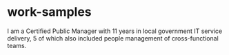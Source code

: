 # work-samples

I am a Certified Public Manager with 11 years in local government IT service delivery, 5 of which also included people management of cross-functional teams.

